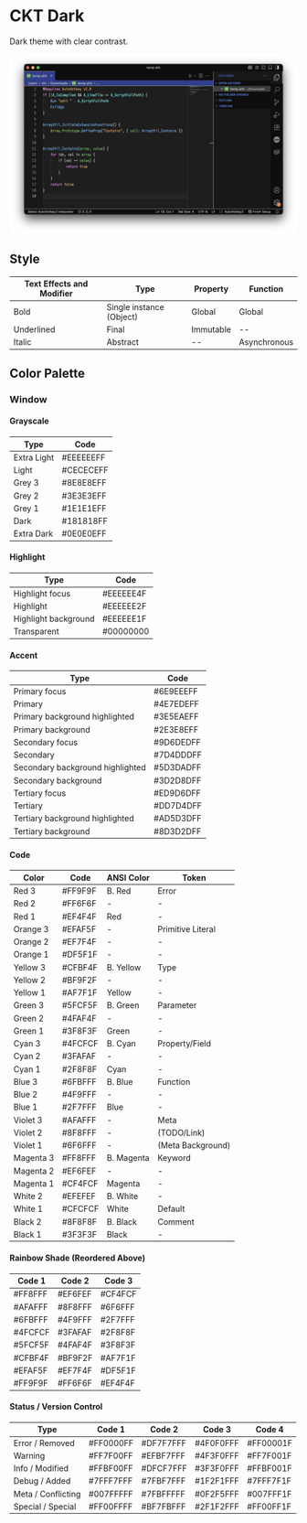 # CKT Dark
Dark theme with clear contrast.

![screenshot](./res/screenshot.png)

## Style
| Text Effects and Modifier | Type                     | Property  | Function     |
|---------------------------|--------------------------|-----------|--------------|
| Bold                      | Single instance (Object) | Global    | Global       |
| Underlined                | Final                    | Immutable | --           |
| Italic                    | Abstract                 | --        | Asynchronous |


## Color Palette

### Window
#### Grayscale
| Type                 | Code      |
|----------------------|-----------|
| Extra Light          | #EEEEEEFF |
| Light                | #CECECEFF |
| Grey 3               | #8E8E8EFF |
| Grey 2               | #3E3E3EFF |
| Grey 1               | #1E1E1EFF |
| Dark                 | #181818FF |
| Extra Dark           | #0E0E0EFF |
#### Highlight
| Type                 | Code      |
|----------------------|-----------|
| Highlight focus      | #EEEEEE4F |
| Highlight            | #EEEEEE2F |
| Highlight background | #EEEEEE1F |
| Transparent          | #00000000 |
#### Accent
| Type                                 | Code      |
|--------------------------------------|-----------|
| Primary focus                        | #6E9EEEFF |
| Primary                              | #4E7EDEFF |
| Primary background highlighted       | #3E5EAEFF |
| Primary background                   | #2E3E8EFF |
| Secondary focus                      | #9D6DEDFF |
| Secondary                            | #7D4DDDFF |
| Secondary background highlighted     | #5D3DADFF |
| Secondary background                 | #3D2D8DFF |
| Tertiary focus                       | #ED9D6DFF |
| Tertiary                             | #DD7D4DFF |
| Tertiary background highlighted      | #AD5D3DFF |
| Tertiary background                  | #8D3D2DFF |


#### Code
| Color     | Code    | ANSI Color | Token             |
|-----------|---------|------------|-------------------|
| Red 3     | #FF9F9F | B. Red     | Error             |
| Red 2     | #FF6F6F | -          | -                 |
| Red 1     | #EF4F4F | Red        | -                 |
| Orange 3  | #EFAF5F | -          | Primitive Literal |
| Orange 2  | #EF7F4F | -          | -                 |
| Orange 1  | #DF5F1F | -          | -                 |
| Yellow 3  | #CFBF4F | B. Yellow  | Type              |
| Yellow 2  | #BF9F2F | -          | -                 |
| Yellow 1  | #AF7F1F | Yellow     | -                 |
| Green 3   | #5FCF5F | B. Green   | Parameter         |
| Green 2   | #4FAF4F | -          | -                 |
| Green 1   | #3F8F3F | Green      | -                 |
| Cyan 3    | #4FCFCF | B. Cyan    | Property/Field    |
| Cyan 2    | #3FAFAF | -          | -                 |
| Cyan 1    | #2F8F8F | Cyan       | -                 |
| Blue 3    | #6FBFFF | B. Blue    | Function          |
| Blue 2    | #4F9FFF | -          | -                 |
| Blue 1    | #2F7FFF | Blue       | -                 |
| Violet 3  | #AFAFFF | -          | Meta              |
| Violet 2  | #8F8FFF | -          | (TODO/Link)       |
| Violet 1  | #6F6FFF | -          | (Meta Background) |
| Magenta 3 | #FF8FFF | B. Magenta | Keyword           |
| Magenta 2 | #EF6FEF | -          | -                 |
| Magenta 1 | #CF4FCF | Magenta    | -                 |
| White 2   | #EFEFEF | B. White   | -                 |
| White 1   | #CFCFCF | White      | Default           |
| Black 2   | #8F8F8F | B. Black   | Comment           |
| Black 1   | #3F3F3F | Black      | -                 |

#### Rainbow Shade (Reordered Above)
| Code 1    | Code 2    | Code 3    |
|-----------|-----------|-----------|
| #FF8FFF   | #EF6FEF   | #CF4FCF   |
| #AFAFFF   | #8F8FFF   | #6F6FFF   |
| #6FBFFF   | #4F9FFF   | #2F7FFF   |
| #4FCFCF   | #3FAFAF   | #2F8F8F   |
| #5FCF5F   | #4FAF4F   | #3F8F3F   |
| #CFBF4F   | #BF9F2F   | #AF7F1F   |
| #EFAF5F   | #EF7F4F   | #DF5F1F   |
| #FF9F9F   | #FF6F6F   | #EF4F4F   |

#### Status / Version Control
| Type               | Code 1    | Code 2    | Code 3    | Code 4    |
|--------------------|-----------|-----------|-----------|-----------|
| Error / Removed    | #FF0000FF | #DF7F7FFF | #4F0F0FFF | #FF00001F |
| Warning            | #FF7F00FF | #EFBF7FFF | #4F3F0FFF | #FF7F001F |
| Info / Modified    | #FFBF00FF | #DFCF7FFF | #3F3F0FFF | #FFBF001F |
| Debug / Added      | #7FFF7FFF | #7FBF7FFF | #1F2F1FFF | #7FFF7F1F |
| Meta / Conflicting | #007FFFFF | #7FBFFFFF | #0F2F5FFF | #007FFF1F |
| Special / Special  | #FF00FFFF | #BF7FBFFF | #2F1F2FFF | #FF00FF1F |
